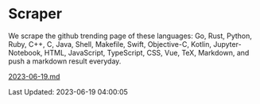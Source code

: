 # Scraper

We scrape the github trending page of these languages: Go, Rust, Python, Ruby, C++, C, Java, Shell, Makefile, Swift, Objective-C, Kotlin, Jupyter-Notebook, HTML, JavaScript, TypeScript, CSS, Vue, TeX, Markdown, and push a markdown result everyday.

[2023-06-19.md](https://github.com/yangwenmai/github-trending-backup/blob/master/2023-06-19.md)

Last Updated: 2023-06-19 04:00:05